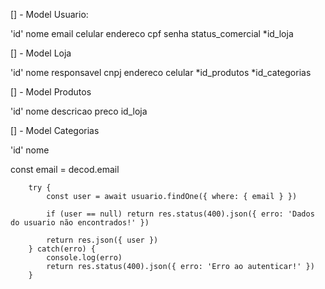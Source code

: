 [] - Model Usuario:

'id'
nome
email
celular
endereco
cpf
senha
status_comercial
*id_loja

[] - Model Loja

'id'
nome
responsavel
cnpj
endereco
celular
*id_produtos
*id_categorias

[] - Model Produtos

'id'
nome
descricao
preco
id_loja

[] - Model Categorias

'id'
nome





const email = decod.email

        try {
            const user = await usuario.findOne({ where: { email } })

            if (user == null) return res.status(400).json({ erro: 'Dados do usuario não encontrados!' })

            return res.json({ user })
        } catch(erro) {
            console.log(erro)
            return res.status(400).json({ erro: 'Erro ao autenticar!' })
        }